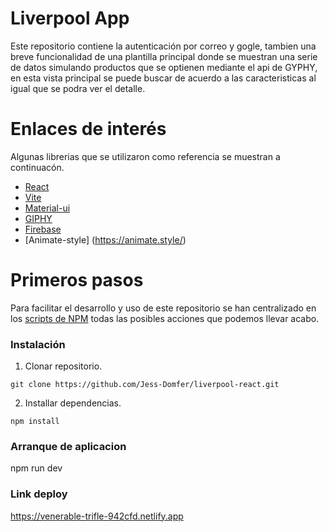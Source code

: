 # Liverpool App

Este repositorio contiene la autenticación por correo y gogle, tambien una breve funcionalidad de una plantilla principal donde se muestran una serie de datos simulando productos que se optienen mediante el api de GYPHY, en esta vista principal se puede buscar de acuerdo a las caracteristicas al igual que se podra ver el detalle.

# Enlaces de interés

Algunas librerias que se utilizaron como referencia se muestran a continuacón.

  * [React](https://es.reactjs.org/)
  * [Vite](https://vitejs.dev/)
  * [Material-ui](https://mui.com/material-ui/)
  * [GIPHY](https://developers.giphy.com/)
  * [Firebase](https://console.firebase.google.com/)
  * [Animate-style] (https://animate.style/)



 

# Primeros pasos
Para facilitar el desarrollo y uso de este repositorio se han centralizado en los [scripts de NPM](https://docs.npmjs.com/misc/scripts) todas las posibles acciones que podemos llevar acabo.




### Instalación

1. Clonar repositorio.

```shell
git clone https://github.com/Jess-Domfer/liverpool-react.git
```

2. Installar dependencias.

```shell
npm install
```

### Arranque de aplicacion

npm run dev


### Link deploy
https://venerable-trifle-942cfd.netlify.app 
